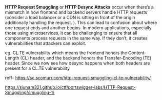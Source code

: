 **HTTP Request Smuggling** or **HTTP Desync Attacks** occur when there’s a mismatch in how frontend and backend servers handle HTTP requests (consider a load balancer or a CDN is sitting in front of the origin additionally handling the request. ). This can lead to confusion about where one request ends and another begins. In modern applications, especially those using microservices, it can be challenging to ensure that all components process requests in the same way. If they don’t, it creates vulnerabilities that attackers can exploit.


eg. CL.TE vulnerability which means the frontend honors the Content-Length (CL) header, and the backend honors the Transfer-Encoding (TE) header. Since we now see how desync happens when both headers are present for a CL.TE vulnerability


reff- https://sc.scomurr.com/http-request-smuggling-cl-te-vulnerability/

https://siunam321.github.io/ctf/portswigger-labs/HTTP-Request-Smuggling/smuggling-1/
